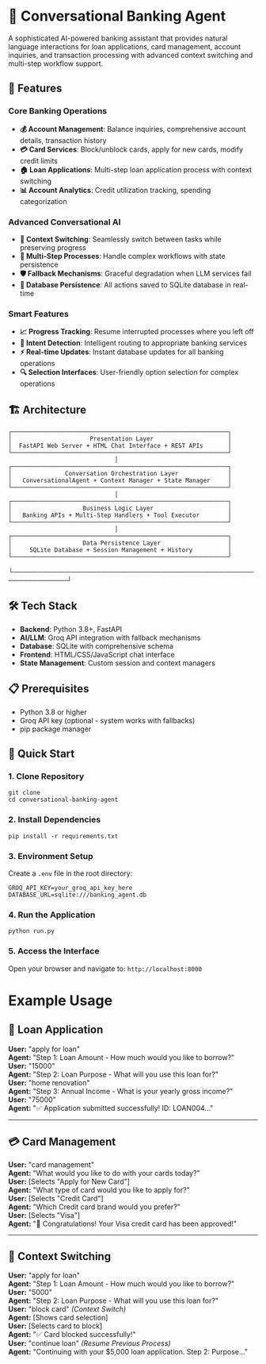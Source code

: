 # 🏦 Conversational Banking Agent

A sophisticated AI-powered banking assistant that provides natural language interactions for loan applications, card management, account inquiries, and transaction processing with advanced context switching and multi-step workflow support.

## 🚀 Features

### Core Banking Operations
- **💰 Account Management**: Balance inquiries, comprehensive account details, transaction history
- **💳 Card Services**: Block/unblock cards, apply for new cards, modify credit limits
- **🏠 Loan Applications**: Multi-step loan application process with context switching
- **📊 Account Analytics**: Credit utilization tracking, spending categorization

### Advanced Conversational AI
- **🧠 Context Switching**: Seamlessly switch between tasks while preserving progress
- **🔄 Multi-Step Processes**: Handle complex workflows with state persistence
- **🛡️ Fallback Mechanisms**: Graceful degradation when LLM services fail
- **💾 Database Persistence**: All actions saved to SQLite database in real-time

### Smart Features
- **📈 Progress Tracking**: Resume interrupted processes where you left off
- **🎯 Intent Detection**: Intelligent routing to appropriate banking services
- **⚡ Real-time Updates**: Instant database updates for all banking operations
- **🔍 Selection Interfaces**: User-friendly option selection for complex operations

## 🏗️ Architecture

```
┌─────────────────────────────────────────────────────────────┐
│                      Presentation Layer                     │
│  FastAPI Web Server + HTML Chat Interface + REST APIs       │
└─────────────────────────────────────────────────────────────┘
                              │
┌─────────────────────────────────────────────────────────────┐
│               Conversation Orchestration Layer              │
│   ConversationalAgent + Context Manager + State Manager     │
└─────────────────────────────────────────────────────────────┘
                              │
┌─────────────────────────────────────────────────────────────┐
│                    Business Logic Layer                     │
│   Banking APIs + Multi-Step Handlers + Tool Executor        │
└─────────────────────────────────────────────────────────────┘
                              │
┌─────────────────────────────────────────────────────────────┐
│                    Data Persistence Layer                   │
│     SQLite Database + Session Management + History          │
└─────────────────────────────────────────────────────────────┘
```

└─────────────────────────────────────────────────────────────┘


## 🛠️ Tech Stack

- **Backend**: Python 3.8+, FastAPI
- **AI/LLM**: Groq API integration with fallback mechanisms
- **Database**: SQLite with comprehensive schema
- **Frontend**: HTML/CSS/JavaScript chat interface
- **State Management**: Custom session and context managers

## 📋 Prerequisites

- Python 3.8 or higher
- Groq API key (optional - system works with fallbacks)
- pip package manager

## 🚀 Quick Start

### 1. Clone Repository
```
git clone 
cd conversational-banking-agent
```

### 2. Install Dependencies
```
pip install -r requirements.txt
```

### 3. Environment Setup
Create a `.env` file in the root directory:
```
GROQ_API_KEY=your_groq_api_key_here
DATABASE_URL=sqlite:///banking_agent.db
```


### 4. Run the Application
```
python run.py
```
### 5. Access the Interface
Open your browser and navigate to: `http://localhost:8000`


# Example Usage
## 💼 Loan Application

**User:** "apply for loan"  
**Agent:** "Step 1: Loan Amount - How much would you like to borrow?"  
**User:** "15000"  
**Agent:** "Step 2: Loan Purpose - What will you use this loan for?"  
**User:** "home renovation"  
**Agent:** "Step 3: Annual Income - What is your yearly gross income?"  
**User:** "75000"  
**Agent:** "✅ Application submitted successfully! ID: LOAN004..."

---

## 💳 Card Management

**User:** "card management"  
**Agent:** "What would you like to do with your cards today?"  
**User:** [Selects "Apply for New Card"]  
**Agent:** "What type of card would you like to apply for?"  
**User:** [Selects "Credit Card"]  
**Agent:** "Which Credit card brand would you prefer?"  
**User:** [Selects "Visa"]  
**Agent:** "🎉 Congratulations! Your Visa credit card has been approved!"

---

## 🔄 Context Switching

**User:** "apply for loan"  
**Agent:** "Step 1: Loan Amount - How much would you like to borrow?"  
**User:** "5000"  
**Agent:** "Step 2: Loan Purpose - What will you use this loan for?"  
**User:** "block card" _(Context Switch)_  
**Agent:** [Shows card selection]  
**User:** [Selects card to block]  
**Agent:** "✅ Card blocked successfully!"  
**User:** "continue loan" _(Resume Previous Process)_  
**Agent:** "Continuing with your $5,000 loan application. Step 2: Purpose..."

